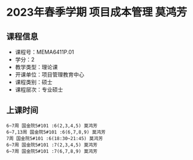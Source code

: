 # 2023年春季学期 项目成本管理 莫鸿芳






## 课程信息

- 课程号：MEMA6411P.01
- 学分：2
- 教学类型：理论课
- 开课单位：项目管理教育中心
- 课程类别：硕士
- 课程层次：专业硕士

## 上课时间

```
6~7周 国金院5#101 :6(2,3,4,5) 莫鸿芳
6~7,13周 国金院5#101 :6(6,7,8,9) 莫鸿芳
7周 国金院5#101 :6(18:30~21:45) 莫鸿芳
6~7周 国金院5#101 :7(2,3,4,5) 莫鸿芳
6~7周 国金院5#101 :7(6,7,8,9) 莫鸿芳
```

